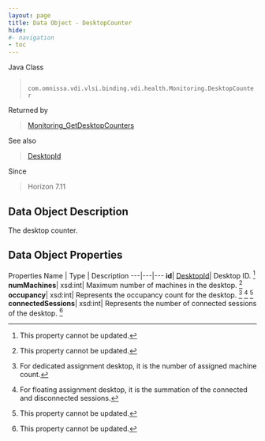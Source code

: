 ```yaml
---
layout: page
title: Data Object - DesktopCounter
hide:
#- navigation
- toc
---
```






Java Class
> ` com.omnissa.vdi.vlsi.binding.vdi.health.Monitoring.DesktopCounter`

Returned by
> [Monitoring_GetDesktopCounters](vdi.health.Monitoring.md#getDesktopCounters)

See also
> [DesktopId](vdi.entity.DesktopId.md)

Since
> Horizon 7.11


## Data Object Description

The desktop counter.

## Data Object Properties
Properties
Name |  Type |  Description
---|---|---
**id**| [DesktopId](vdi.entity.DesktopId.md)|  Desktop ID. [^2]
**numMachines**|  xsd:int|  Maximum number of machines in the desktop. [^2]
**occupancy**|  xsd:int|  Represents the occupancy count for the desktop. [^239] [^240] [^2]
**connectedSessions**|  xsd:int|  Represents the number of connected sessions of the desktop. [^2]


 


[^2]: This property cannot be updated.
[^239]: For dedicated assignment desktop, it is the number of assigned machine count.
[^240]: For floating assignment desktop, it is the summation of the connected and disconnected sessions.